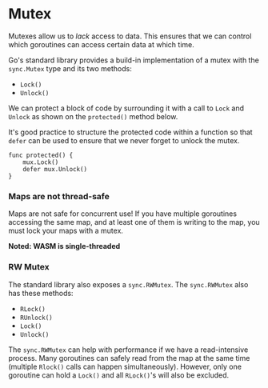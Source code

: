 # Mutex

Mutexes allow us to *lack* access to data.
This ensures that we can control which goroutines can access certain data at which time.

Go's standard library provides a build-in implementation of a mutex with the `sync.Mutex` type and its two methods:
- `Lock()`
- `Unlock()`

We can protect a block of code by surrounding it with a call to `Lock` and `Unlock` as shown on the `protected()` method below.

It's good practice to structure the protected code within a function so that `defer` can be used to ensure that we never forget to unlock the mutex.

```golang
func protected() {
    mux.Lock()
    defer mux.Unlock()
}
```

### Maps are not thread-safe

Maps are not safe for concurrent use! If you have multiple goroutines accessing the same map, and at least one of them is writing to the map, you must lock your maps with a mutex.

**Noted: WASM is single-threaded**

### RW Mutex

The standard library also exposes a `sync.RWMutex`.
The `sync.RWMutex` also has these methods:
- `RLock()`
- `RUnlock()`
- `Lock()`
- `Unlock()`

The `sync.RWMutex` can help with performance if we have a read-intensive process. Many goroutines can safely read from the map at the same time (multiple `Rlock()` calls can happen simultaneously). However, only one goroutine can hold a `Lock()` and all `RLock()`'s will also be excluded.

